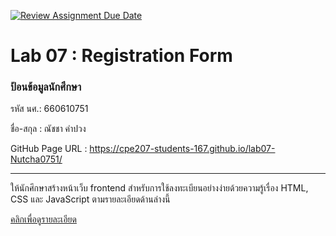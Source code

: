 [![Review Assignment Due Date](https://classroom.github.com/assets/deadline-readme-button-22041afd0340ce965d47ae6ef1cefeee28c7c493a6346c4f15d667ab976d596c.svg)](https://classroom.github.com/a/n1WSEXh-)
# Lab 07 : Registration Form

### ป้อนข้อมูลนักศึกษา

รหัส นศ.: 660610751

ชื่อ-สกุล : ณัชชา คำปวง

GitHub Page URL : https://cpe207-students-167.github.io/lab07-Nutcha0751/

---

ให้นักศึกษาสร้างหน้าเว็บ frontend สำหรับการใช้ลงทะเบียนอย่างง่ายด้วยความรู้เรื่อง HTML, CSS และ JavaScript ตามรายละเอียดด้านล่างนี้

[คลิกเพื่อดูรายละเอียด](https://o365cmu-my.sharepoint.com/:b:/g/personal/dome_potikanond_cmu_ac_th/EXV5Qzs-KMZFtxjtxaV_Ap0B3DvDxnGkaz9E0SvG3AFm_Q?e=gSIZCQ)
